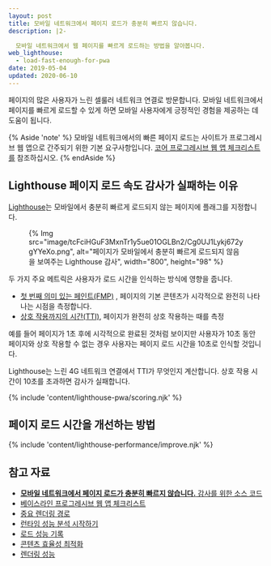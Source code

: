 ```yaml
---
layout: post
title: 모바일 네트워크에서 페이지 로드가 충분히 빠르지 않습니다.
description: |2-

  모바일 네트워크에서 웹 페이지를 빠르게 로드하는 방법을 알아봅니다.
web_lighthouse:
  - load-fast-enough-for-pwa
date: 2019-05-04
updated: 2020-06-10
---
```


페이지의 많은 사용자가 느린 셀룰러 네트워크 연결로 방문합니다. 모바일 네트워크에서 페이지를 빠르게 로드할 수 있게 하면 모바일 사용자에게 긍정적인 경험을 제공하는 데 도움이 됩니다.

{% Aside 'note' %} 모바일 네트워크에서의 빠른 페이지 로드는 사이트가 프로그레시브 웹 앱으로 간주되기 위한 기본 요구사항입니다. [코어 프로그레시브 웹 앱 체크리스트를](/pwa-checklist/#core) 참조하십시오. {% endAside %}

## Lighthouse 페이지 로드 속도 감사가 실패하는 이유

[Lighthouse](https://developers.google.com/web/tools/lighthouse/)는 모바일에서 충분히 빠르게 로드되지 않는 페이지에 플래그를 지정합니다.

<figure>{% Img src="image/tcFciHGuF3MxnTr1y5ue01OGLBn2/Cg0UJ1Lykj672ygYYeXo.png", alt="페이지가 모바일에서 충분히 빠르게 로드되지 않음을 보여주는 Lighthouse 감사", width="800", height="98" %}</figure>

두 가지 주요 메트릭은 사용자가 로드 시간을 인식하는 방식에 영향을 줍니다.

- [첫 번째 의미 있는 페인트(FMP)](/first-meaningful-paint) , 페이지의 기본 콘텐츠가 시각적으로 완전히 나타나는 시점을 측정합니다.
- [상호 작용까지의 시간(TTI)](/tti/), 페이지가 완전히 상호 작용하는 때를 측정

예를 들어 페이지가 1초 후에 시각적으로 완료된 것처럼 보이지만 사용자가 10초 동안 페이지와 상호 작용할 수 없는 경우 사용자는 페이지 로드 시간을 10초로 인식할 것입니다.

Lighthouse는 느린 4G 네트워크 연결에서 TTI가 무엇인지 계산합니다. 상호 작용 시간이 10초를 초과하면 감사가 실패합니다.

{% include 'content/lighthouse-pwa/scoring.njk' %}

## 페이지 로드 시간을 개선하는 방법

{% include 'content/lighthouse-performance/improve.njk' %}

## 참고 자료

- [**모바일 네트워크에서 페이지 로드가 충분히 빠르지 않습니다.** 감사를 위한 소스 코드](https://github.com/GoogleChrome/lighthouse/blob/master/lighthouse-core/audits/load-fast-enough-for-pwa.js)
- [베이스라인 프로그레시브 웹 앱 체크리스트](https://developers.google.com/web/progressive-web-apps/checklist#baseline)
- [중요 렌더링 경로](https://developers.google.com/web/fundamentals/performance/critical-rendering-path/)
- [런타임 성능 분석 시작하기](https://developer.chrome.com/docs/devtools/evaluate-performance/)
- [로드 성능 기록](https://developer.chrome.com/docs/devtools/evaluate-performance/reference/#record-load)
- [콘텐츠 효율성 최적화](https://developers.google.com/web/fundamentals/performance/optimizing-content-efficiency/)
- [렌더링 성능](/rendering-performance/)
